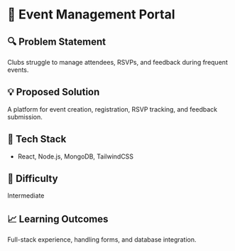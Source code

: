 # 📅 Event Management Portal

## 🔍 Problem Statement
Clubs struggle to manage attendees, RSVPs, and feedback during frequent events.

## 💡 Proposed Solution
A platform for event creation, registration, RSVP tracking, and feedback submission.

## 🧰 Tech Stack
- React, Node.js, MongoDB, TailwindCSS

## 🎯 Difficulty
Intermediate

## 📈 Learning Outcomes
Full-stack experience, handling forms, and database integration.
